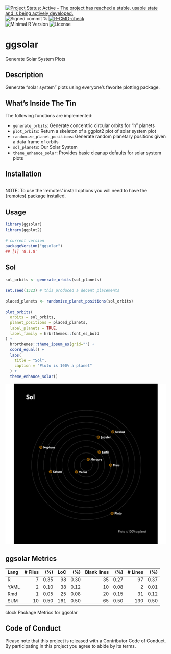 
[![Project Status: Active – The project has reached a stable, usable
state and is being actively
developed.](https://www.repostatus.org/badges/latest/active.svg)](https://www.repostatus.org/#active)
![Signed commit
%](https://img.shields.io/badge/Signed_Commits-100%25-lightgrey.svg)
[![R-CMD-check](https://github.com/hrbrmstr/ggsolar/workflows/R-CMD-check/badge.svg)](https://github.com/hrbrmstr/ggsolar/actions?query=workflow%3AR-CMD-check)  
![Minimal R
Version](https://img.shields.io/badge/R%3E%3D-3.6.0-blue.svg)
![License](https://img.shields.io/badge/License-MIT-blue.svg)

# ggsolar

Generate Solar System Plots

## Description

Generate “solar system” plots using everyone’s favorite plotting
package.

## What’s Inside The Tin

The following functions are implemented:

- `generate_orbits`: Generate concentric circular orbits for “n” planets
- `plot_orbits`: Return a skeleton of a ggplot2 plot of solar system
  plot
- `randomize_planet_positions`: Generate random planetary positions
  given a data frame of orbits
- `sol_planets`: Our Solar System
- `theme_enhance_solar`: Provides basic cleanup defaults for solar
  system plots

## Installation

``` r
```

NOTE: To use the ‘remotes’ install options you will need to have the
[{remotes} package](https://github.com/r-lib/remotes) installed.

## Usage

``` r
library(ggsolar)
library(ggplot2)

# current version
packageVersion("ggsolar")
## [1] '0.1.0'
```

## Sol

``` r
sol_orbits <- generate_orbits(sol_planets)

set.seed(1323) # this produced a decent placements

placed_planets <- randomize_planet_positions(sol_orbits)

plot_orbits(
  orbits = sol_orbits, 
  planet_positions = placed_planets,
  label_planets = TRUE,
  label_family = hrbrthemes::font_es_bold
) +
  hrbrthemes::theme_ipsum_es(grid="") +
  coord_equal() +
  labs(
    title = "Sol",
    caption = "Pluto is 100% a planet"
  ) +
  theme_enhance_solar()
```

<img src="man/figures/README-sol-1.png" width="576" />

## ggsolar Metrics

| Lang | \# Files |  (%) | LoC |  (%) | Blank lines |  (%) | \# Lines |  (%) |
|:-----|---------:|-----:|----:|-----:|------------:|-----:|---------:|-----:|
| R    |        7 | 0.35 |  98 | 0.30 |          35 | 0.27 |       97 | 0.37 |
| YAML |        2 | 0.10 |  38 | 0.12 |          10 | 0.08 |        2 | 0.01 |
| Rmd  |        1 | 0.05 |  25 | 0.08 |          20 | 0.15 |       31 | 0.12 |
| SUM  |       10 | 0.50 | 161 | 0.50 |          65 | 0.50 |      130 | 0.50 |

clock Package Metrics for ggsolar

## Code of Conduct

Please note that this project is released with a Contributor Code of
Conduct. By participating in this project you agree to abide by its
terms.
